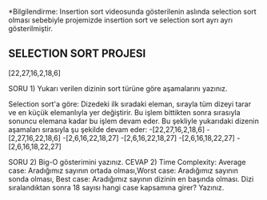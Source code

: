 *Bilgilendirme: Insertion sort videosunda gösterilenin aslında selection sort olması sebebiyle projemizde insertion sort ve selection sort ayrı ayrı gösterilmiştir.

SELECTION SORT PROJESI
----------------------
[22,27,16,2,18,6] 

SORU 1) Yukarı verilen dizinin sort türüne göre aşamalarını yazınız.

Selection sort'a göre: 
Dizedeki ilk sıradaki eleman, sırayla tüm dizeyi tarar ve en küçük elemanlıyla yer değiştirir. Bu işlem bittikten sonra sırasıyla sonuncu elemana kadar bu işlem devam eder. Bu şekliyle yukarıdaki dizenin aşamaları sırasıyla şu şekilde devam eder:
-[22,27,16,2,18,6]
-[2,27,16,22,18,6] 
-[2,6,16,22,18,27] 
-[2,6,16,22,18,27]
-[2,6,16,18,22,27]
-[2,6,16,18,22,27]

SORU 2) Big-O gösterimini yazınız.
CEVAP 2)
Time Complexity: Average case: Aradığımız sayının ortada olması,Worst case: Aradığımız sayının sonda olması, Best case: Aradığımız sayının dizinin en başında olması.
Dizi sıralandıktan sonra 18 sayısı hangi case kapsamına girer? Yazınız.
